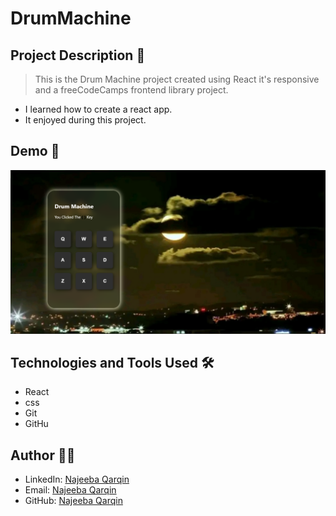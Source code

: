 # DrumMachine

## Project Description 📝

> This is the Drum Machine project created using React it's responsive and a freeCodeCamps frontend library project.

- I learned how to create a react app.
- It enjoyed during this project.


## Demo 📸

![Demo](/src/images/Demo.png)


## Technologies and Tools Used 🛠️


- React
- css
- Git
- GitHu


## Author 👩‍💻


- LinkedIn: [Najeeba Qarqin](https://www.linkedin.com/in/najeeba-qarqin-5419502ab?utm_source=share&utm_campaign=share_via&utm_content=profile&utm_medium=android_app)
- Email: [Najeeba Qarqin](najeebaqarqin@gmail.com)
- GitHub: [Najeeba Qarqin](https://github.com/Najeeba-Qarqin)
